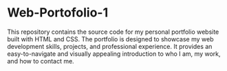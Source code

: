 # Web-Portofolio-1
This repository contains the source code for my personal portfolio website built with HTML and CSS. The portfolio is designed to showcase my web development skills, projects, and professional experience. It provides an easy-to-navigate and visually appealing introduction to who I am, my work, and how to contact me.
